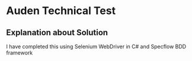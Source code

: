 # Auden Technical Test
 
## Explanation about Solution

I have completed this using Selenium WebDriver in C# and Specflow BDD framework

